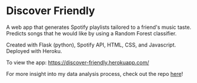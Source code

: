 # Discover Friendly
A web app that generates Spotify playlists tailored to a friend's music taste. Predicts songs that he would like by using a Random Forest classifier. 

Created with Flask (python), Spotify API, HTML, CSS, and Javascript. Deployed with Heroku.

To view the app: https://discover-friendly.herokuapp.com/

For more insight into my data analysis process, check out the repo [here](https://github.com/jannalouisea/music_taste_predictor)!
